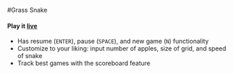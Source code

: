 #Grass Snake

#### Play it <a href='http://jifarooq.github.io/GrassSnake/'>live</a>
- Has resume (`ENTER`), pause (`SPACE`), and new game (`N`) functionality
- Customize to your liking: input number of apples, size of grid, and speed of snake
- Track best games with the scoreboard feature

